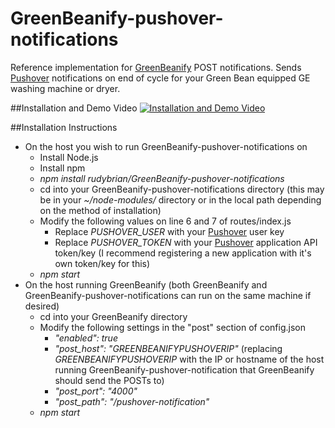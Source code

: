 GreenBeanify-pushover-notifications
===================================

Reference implementation for [GreenBeanify](https://github.com/rudybrian/GreenBeanify) POST notifications. Sends [Pushover](https://pushover.net) notifications on end of cycle for your Green Bean equipped GE washing machine or dryer.

##Installation and Demo Video
[![Installation and Demo Video](http://img.youtube.com/vi/XGOxuntGzQk/0.jpg)](https://www.youtube.com/watch?v=XGOxuntGzQk)

##Installation Instructions
- On the host you wish to run GreenBeanify-pushover-notifications on
  - Install Node.js
  - Install npm
  - *npm install rudybrian/GreenBeanify-pushover-notifications*
  - cd into your GreenBeanify-pushover-notifications directory (this may be in your *~/node-modules/* directory or in the local path depending on the method of installation)
  - Modify the following values on line 6 and 7 of routes/index.js
    - Replace *PUSHOVER_USER* with your [Pushover](https://pushover.net) user key
    - Replace *PUSHOVER_TOKEN* with your [Pushover](https://pushover.net) application API token/key (I recommend registering a new application with it's own token/key for this)
  - *npm start*
- On the host running GreenBeanify (both GreenBeanify and GreenBeanify-pushover-notifications can run on the same machine if desired)
  - cd into your GreenBeanify directory
  - Modify the following settings in the "post" section of config.json
    - *"enabled": true*
    - *"post_host": "GREENBEANIFYPUSHOVERIP"* (replacing *GREENBEANIFYPUSHOVERIP* with the IP or hostname of the host running GreenBeanify-pushover-notification that GreenBeanify should send the POSTs to)
    - *"post_port": "4000"*
    - *"post_path": "/pushover-notification"*
  - *npm start*
